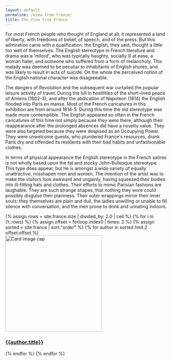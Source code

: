 ```yaml
---
layout: default
permalink: /view-from-france/
title: The View from France
---
```

For most French people who thought of England at all, it represented a land of liberty, with freedoms of belief, of speech, and of the press. But this admiration came with a qualification: the English, they said, thought a little too well of themselves. The English stereotype in French literature and drama was a 'milord', who was typically haughty, socially ill at ease, a woman hater, and someone who suffered from a form of melancholy. This malady was deemed to be peculiar to inhabitants of English shores, and was likely to result in acts of suicide. On the whole the perceived notion of the English national character was disagreeable.

The dangers of Revolution and the subsequent war curtailed the popular leisure activity of travel. During the lull in hostilities of the short-lived peace of Amiens (1802-3), and after the abdication of Napoleon (1814) the English flooded into Paris en masse. Most of the French caricatures in this exhibition are from around 1814-5. During this time the old stereotype was made more contemptible. The English appeared so often in the French caricatures of this time not simply because they were there, although their reappearance after the prolonged absences did have a novelty value. They were also targeted because they were despised as an Occupying Power. They were unwelcome guests, who plundered France's resources, drank Paris dry and offended its residents with their bad habits and unfashionable clothes.

In terms of physical appearance the English stereotype in the French satires is not wholly based upon the fat and stocky John-Bullesque stereotype. This type does appear, but he is amongst a wide variety of equally unattractive, misshapen men and women. The intention of the artist was to make the visitors look awkward and ungainly, having squeezed their bodies into ill-fitting hats and clothes. Their efforts to mimic Parisian fashions are laughable. They are such strange shapes, that nothing they wore could possibly disguise their plainness. Their outer wrappings mirror their inner souls: they themselves are plain and dull, the ladies unwilling or unable to fill silence with conversation, and the men prone to drink and urinating indoors.

<div class="container mb-3">
  <div class="row">
{% assign rows = site.france.size | divided_by: 2.0 | ceil %}
{% for i in (1..rows) %}
{% assign offset = forloop.index0 | times: 2 %}
{% assign sorted = site.france | sort:"order" %}
    {% for author in sorted limit:2 offset:offset %}
    <div class="col-md-4 mb-3">
      <div class="card h-100" >
        <a href="{{site.baseurl}}{{ author.permalink }}" class="stretched-link">
          <img class="card-img-top" src="{{site.baseurl}}{{author.image | replace: "images/", "images/thumbnails/" }}" alt="Card image cap" width="300" height="300"/>
        </a>
        <div class="card-body">
          <h3 class="lead mt-2">
            <a href="{{site.baseurl}}{{ author.permalink }}" class="stretched-link">{{author.title}}</a>
          </h3>
        </div>
      </div>
    </div>
    {% endfor %}
  {% endfor %}
  </div>
</div>
